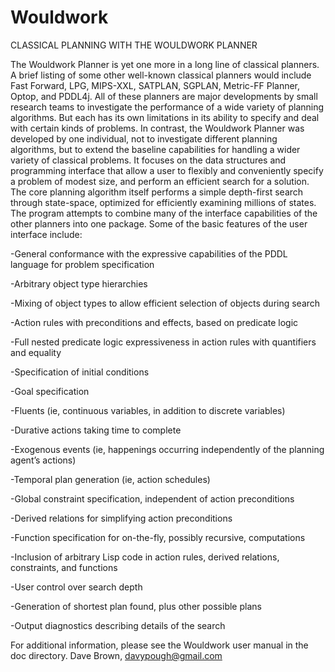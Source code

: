 # Wouldwork
CLASSICAL PLANNING WITH THE WOULDWORK PLANNER

The Wouldwork Planner is yet one more in a long line of classical planners.  A brief listing of some other well-known classical planners would include Fast Forward, LPG, MIPS-XXL, SATPLAN, SGPLAN, Metric-FF Planner, Optop, and PDDL4j.  All of these planners are major developments by small research teams to investigate the performance of a wide variety of planning algorithms.  But each has its own limitations in its ability to specify and deal with certain kinds of problems.  In contrast, the Wouldwork Planner was developed by one individual, not to investigate different planning algorithms, but to extend the baseline capabilities for handling a wider variety of classical problems.  It focuses on the data structures and programming interface that allow a user to flexibly and conveniently specify a problem of modest size, and perform an efficient search for a solution.  The core planning algorithm itself performs a simple depth-first search through state-space, optimized for efficiently examining millions of states.  The program attempts to combine many of the interface capabilities of the other planners into one package.  Some of the basic features of the user interface include:

-General conformance with the expressive capabilities of the PDDL language for problem specification

-Arbitrary object type hierarchies

-Mixing of object types to allow efficient selection of objects during search

-Action rules with preconditions and effects, based on predicate logic

-Full nested predicate logic expressiveness in action rules with quantifiers and equality

-Specification of initial conditions

-Goal specification

-Fluents (ie, continuous variables, in addition to discrete variables)

-Durative actions taking time to complete

-Exogenous events (ie, happenings occurring independently of the planning agent’s actions)

-Temporal plan generation (ie, action schedules)

-Global constraint specification, independent of action preconditions

-Derived relations for simplifying action preconditions

-Function specification for on-the-fly, possibly recursive, computations

-Inclusion of arbitrary Lisp code in action rules, derived relations, constraints, and functions

-User control over search depth

-Generation of shortest plan found, plus other possible plans

-Output diagnostics describing details of the search

For additional information, please see the Wouldwork user manual in the doc directory.
Dave Brown, davypough@gmail.com

